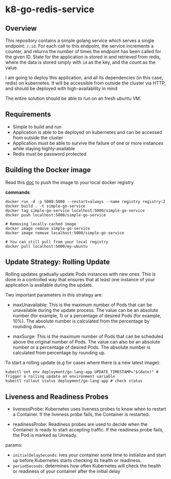 # k8-go-redis-service

## Overview

This repository contains a simple golang service which serves a single endpoint: `/:id`. For each call to this endpoint, the service increments a counter, and returns the number of times the endpoint has been called for the given ID. State for the application is stored in and retrieved from redis, where the data is stored simply with `id` as the key, and the count as the value.

I am going to deploy this application, and all its dependencies (in this case, redis) on kubernetes. It will be accessible from outside the cluster via HTTP, and should be deployed with high-availability in mind

The entire solution should be able to run on an fresh ubuntu VM.

## Requirements

- Simple to build and run
- Application is able to be deployed on kubernetes and can be accessed from outside the cluster
- Application must be able to survive the failure of one or more instances while staying highly-available
- Redis must be password protected


## Building the Docker image
Read this [doc](https://docs.docker.com/registry/deploying/) to push the image to your local docker registry

**commands**:
```
docker run -d -p 5000:5000 --restart=always --name registry registry:2
docker build . -t simple-go-service
docker tag simple-go-service localhost:5000/simple-go-service
docker push localhost:5000/simple-go-service

# Removing locally-cached image
docker image remove simple-go-service
docker image remove localhost:5000/simple-go-service

# You can still pull from your local registry
docker pull localhost:5000/my-ubuntu
```

## Update Strategy: Rolling Update
Rolling updates gradually update Pods instances with new ones. This is done in a controlled way that ensures that at least one instance of your application is available during the update.

Two important parameters in this strategy are:

- maxUnavailable: This is the maximum number of Pods that can be unavailable during the update process. The value can be an absolute number (for example, 1) or a percentage of desired Pods (for example, 10%). The absolute number is calculated from the percentage by rounding down.

- maxSurge: This is the maximum number of Pods that can be scheduled above the original number of Pods. The value can also be an absolute number or a percentage of desired Pods. The absolute number is calculated from percentage by rounding up.

To start a rolling update (e.g for cases where there is a new latest image):
```
kubectl set env deployment/go-lang-app UPDATE_TIMESTAMP="$(date)" # Trigger a rolling update an environment variable
kubectl rollout status deployment/go-lang-app # check status
```

## Liveness and Readiness Probes
- livenessProbe: Kubernetes uses liveness probes to know when to restart a Container. If the liveness probe fails, the Container is restarted.

- readinessProbe: Readiness probes are used to decide when the Container is ready to start accepting traffic. If the readiness probe fails, the Pod is marked as Unready. 

params:
- `initialDelaySeconds`: ives your container some time to initialize and start up before Kubernetes starts checking its health or readiness.
- `periodSeconds`: determines how often Kubernetes will check the health or readiness of your container after the initial delay

